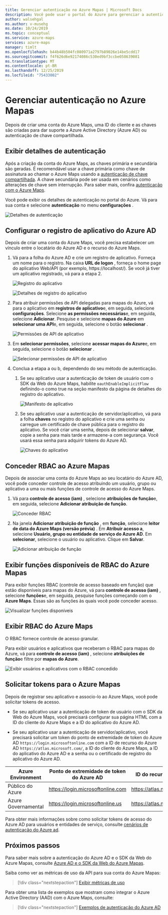 ```yaml
---
title: Gerenciar autenticação no Azure Mapas | Microsoft Docs
description: Você pode usar o portal do Azure para gerenciar a autenticação no Azure Mapas.
author: walsehgal
ms.author: v-musehg
ms.date: 10/24/2019
ms.topic: conceptual
ms.service: azure-maps
services: azure-maps
manager: timlt
ms.openlocfilehash: b44b48b504fc080971a2797b89026e14be5cdd17
ms.sourcegitcommit: f4f626d6e92174086c530ed9bf3ccbe058639081
ms.translationtype: MT
ms.contentlocale: pt-BR
ms.lasthandoff: 12/25/2019
ms.locfileid: "75433002"
---
```

# <a name="manage-authentication-in-azure-maps"></a>Gerenciar autenticação no Azure Mapas

Depois de criar uma conta do Azure Maps, uma ID do cliente e as chaves são criadas para dar suporte a Azure Active Directory (Azure AD) ou autenticação de chave compartilhada.

## <a name="view-authentication-details"></a>Exibir detalhes de autenticação

Após a criação da conta do Azure Maps, as chaves primária e secundária são geradas. É recomendável usar a chave primária como chave de assinatura ao chamar o Azure Maps usando a [autenticação de chave compartilhada](https://docs.microsoft.com/azure/azure-maps/azure-maps-authentication#shared-key-authentication). A chave secundária pode ser usada em cenários como alterações de chave sem interrupção. Para saber mais, confira [autenticação com o Azure Maps](https://aka.ms/amauth).

Você pode exibir os detalhes de autenticação no portal do Azure. Vá para sua conta e selecione **autenticação** no menu **configurações** .

![Detalhes de autenticação](./media/how-to-manage-authentication/how-to-view-auth.png)


## <a name="set-up-azure-ad-app-registration"></a>Configurar o registro de aplicativo do Azure AD

Depois de criar uma conta do Azure Maps, você precisa estabelecer um vínculo entre o locatário do Azure AD e o recurso do Azure Maps.

1. Vá para a folha do Azure AD e crie um registro de aplicativo. Forneça um nome para o registro. Na caixa **URL de logon** , forneça o home page do aplicativo Web/API (por exemplo, https:\//localhost/). Se você já tiver um aplicativo registrado, vá para a etapa 2.

    ![Registro do aplicativo](./media/how-to-manage-authentication/app-registration.png)

    ![Detalhes de registro do aplicativo](./media/how-to-manage-authentication/app-create.png)

2. Para atribuir permissões de API delegadas para mapas do Azure, vá para o aplicativo em **registros de aplicativo**e, em seguida, selecione **configurações**.  Selecione **as permissões necessárias**e, em seguida, selecione **Adicionar**. Pesquise e selecione **mapas do Azure** em **selecionar uma API**e, em seguida, selecione o botão **selecionar** .

    ![Permissões de API de aplicativo](./media/how-to-manage-authentication/app-permissions.png)

3. Em **selecionar permissões**, selecione **acessar mapas do Azure**e, em seguida, selecione o botão **selecionar** .

    ![Selecionar permissões de API de aplicativo](./media/how-to-manage-authentication/select-app-permissions.png)

4. Conclua a etapa a ou b, dependendo do seu método de autenticação.

    1. Se seu aplicativo usar a autenticação de token de usuário com o SDK da Web do Azure Maps, habilite `oauthEnableImplicitFlow` definindo-o como true na seção manifesto da página de detalhes do registro do aplicativo.
    
       ![Manifesto de aplicativo](./media/how-to-manage-authentication/app-manifest.png)

    2. Se seu aplicativo usar a autenticação de servidor/aplicativo, vá para a folha **chaves** no registro do aplicativo e crie uma senha ou carregue um certificado de chave pública para o registro do aplicativo. Se você criar uma senha, depois de selecionar **salvar**, copie a senha para mais tarde e armazene-a com segurança. Você usará essa senha para adquirir tokens do Azure AD.

       ![Chaves do aplicativo](./media/how-to-manage-authentication/app-keys.png)


## <a name="grant-rbac-to-azure-maps"></a>Conceder RBAC ao Azure Mapas

Depois de associar uma conta do Azure Maps ao seu locatário do Azure AD, você pode conceder controle de acesso atribuindo um usuário, grupo ou aplicativo a uma ou mais funções de controle de acesso do Azure Maps.

1. Vá para **controle de acesso (iam)** , selecione **atribuições de função**e, em seguida, selecione **Adicionar atribuição de função**.

    ![Conceder RBAC](./media/how-to-manage-authentication/how-to-grant-rbac.png)

2. Na janela **Adicionar atribuição de função** , em **função**, selecione **leitor de data do Azure Maps (versão prévia)** . Em **Atribuir acesso a**, selecione **Usuário, grupo ou entidade de serviço do Azure AD**. Em **selecionar**, selecione o usuário ou aplicativo. Clique em **Salvar**.

    ![Adicionar atribuição de função](./media/how-to-manage-authentication/add-role-assignment.png)

## <a name="view-available-azure-maps-rbac-roles"></a>Exibir funções disponíveis de RBAC do Azure Mapas

Para exibir funções RBAC (controle de acesso baseado em função) que estão disponíveis para mapas do Azure, vá para **controle de acesso (iam)** , selecione **funções**e, em seguida, pesquise funções começando com o **Azure Maps**. Essas são as funções às quais você pode conceder acesso.

![Visualizar funções disponíveis](./media/how-to-manage-authentication/how-to-view-avail-roles.png)


## <a name="view-azure-maps-rbac"></a>Exibir RBAC do Azure Maps

O RBAC fornece controle de acesso granular.

Para exibir usuários e aplicativos que receberam o RBAC para mapas do Azure, vá para **controle de acesso (iam)** , selecione **atribuições de função**e filtre por **mapas do Azure**.

![Exibir usuários e aplicativos com o RBAC concedido](./media/how-to-manage-authentication/how-to-view-amrbac.png)


## <a name="request-tokens-for-azure-maps"></a>Solicitar tokens para o Azure Mapas

Depois de registrar seu aplicativo e associo-lo ao Azure Maps, você pode solicitar tokens de acesso.

* Se seu aplicativo usar a autenticação de token de usuário com o SDK da Web do Azure Maps, você precisará configurar sua página HTML com a ID do cliente do Azure Maps e a ID do aplicativo do Azure AD.

* Se seu aplicativo usar a autenticação de servidor/aplicativo, você precisará solicitar um token do ponto de extremidade de token do Azure AD `https://login.microsoftonline.com` com a ID de recurso do Azure AD `https://atlas.microsoft.com/`, a ID do cliente do Azure Maps, a ID do aplicativo do Azure AD e a senha ou o certificado de registro do aplicativo do Azure AD.

| Azure Environment   | Ponto de extremidade de token do Azure AD | ID do recurso do Azure |
| --------------------|-------------------------|-------------------|
| Público do Azure        | https://login.microsoftonline.com | https://atlas.microsoft.com/ |
| Azure Governamental    | https://login.microsoftonline.us  | https://atlas.microsoft.com/ | 

Para obter mais informações sobre como solicitar tokens de acesso do Azure AD para usuários e entidades de serviço, consulte [cenários de autenticação do Azure ad](https://docs.microsoft.com/azure/active-directory/develop/authentication-scenarios).


## <a name="next-steps"></a>Próximos passos

Para saber mais sobre a autenticação do Azure AD e o SDK da Web do Azure Mapas, consulte [Azure AD e o SDK da Web do Azure Mapas](https://docs.microsoft.com/azure/azure-maps/how-to-use-map-control).

Saiba como ver as métricas de uso da API para sua conta do Azure Mapas:
> [!div class="nextstepaction"] 
> [ Exibir métricas de uso](how-to-view-api-usage.md)

Para obter uma lista de exemplos que mostram como integrar o Azure Active Directory (AAD) com o Azure Maps, consulte:

> [!div class="nextstepaction"]
> [Exemplos de autenticação do Azure AD](https://github.com/Azure-Samples/Azure-Maps-AzureAD-Samples)